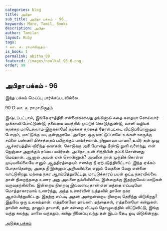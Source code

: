 ```yaml
---
categories: blog
title: அபிதா
sub_title: அபிதா பக்கம் - 96
keywords: More, Tamil, Books
description: அபிதா
author: Tamilan
layout: Ruby
tags:
- லா. ச. ராமாமிருதம்
is_book: 1
permalink: abitha_99
featured: /images/noolkal_96_6.png
order: 99
---
```

## அபிதா பக்கம் - 96

இந்த பக்கம் மெய்ப்பு பார்க்கப்படவில்லை

﻿90 O லா. ச. ராமாமிருதம்

இஷ்டப்பட்டால், இங்கே ராத்திரி என்னைக்காவது தங்கினால் கதை கதையா சொல்வார்- முக்காலி போட்டுண்டு, தலையை வயத்தில் முட்டுக் கொடுத்துண்டு, வாளி வழியக் கறக்கற மாடெல்லாம் இருக்காமே! கறக்கக் கறக்கத் தோள்பட்டை விட்டுப்போனாலும் போகும், மாட்டுக்கு மடி குன்றாதாமே 'அபிதா, ஒரு மாட்டுப்பாலே உங்கள் ஊருக்கு சப்ளை பண்ணி மிச்சத்தைப் பயிருக்குப் பாய்ச்சலாம். நிஜமாவா மாமா? உயிர் தன் முழு ஆச்சர்யத்தில் விரிந்த கண்கள். கொடுக்கு அரி போன்று நீண்டு நுனி வளைந்து, என் நெஞ்சை அறுக்கும் ரப்பை மயிர்கள். அபிதா, உன் சித்தியின் தம்பி சொன்னது மெய்தான். ஆனால் அவன் ஏன் சொன்னான்? அவனை நான் முந்திக் கொள்ள முடியவில்லையே எனும் ஆத்திரத்தையும் எனக்கு நீ ஏற்படுத்திவிட்டாய். இந்த ஏக்கம் போதாதென்று, அதை நீ இன்னும் அறியவில்லை எனும் வேதனை வேறு என்னை வாட்டுகிறது. மந்தை நகர ஆரம்பித்துவிட்டது. மாட்டுக்காரப் பயன் ஒட்டி நகரவில்லை. தான் நிறைந்ததை உணர அது அவனை நம்பியில்லை. இன்றைக்கு இதற்குமேல் மாடுகள் வருவதற்கில்லை. இன்றைய நிறைவு இவ்வளவு தான் என மந்தை எப்படியோ மொத்தாகாரமாய் உணர்ந்து, அந்த உணர்வின் உந்தலில் தானே நகர ஆரம்பித்துவிட்டது. இதற்கு எப்படி அதன் அன்றன்றைய நிறைவு தெரிந்து விடுகிறது? இதுவே ஒரு உலகம்தான். எத்தனையோ தாய்கள். தந்தைகள், எத்தனையோ கன்றுகள். தாயின் கன்று, தானும் தாயாகி, தன் கன்றை வீட்டில் தொழுவத்தில் விட்டுவிட்டு, இங்கு வந்து கலந்து, மாலை வந்ததும், கன்று நினைப்பு வந்து தன் இடம் தேடி ஓடி விடுகின்றது.

[அடுத்த பக்கம்](abitha_100)